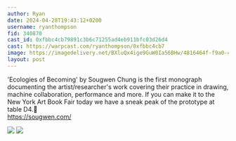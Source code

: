 ```yaml
---
author: Ryan
date: 2024-04-28T19:43:12+0200
username: ryanthompson
fid: 340870
cast_id: 0xfbbc4cb79891c3b6c71255ad4eb911bfc03d26d4
cast: https://warpcast.com/ryanthompson/0xfbbc4cb7
image: https://imagedelivery.net/BXluQx4ige9GuW0Ia56BHw/4816464f-f9a0-433c-c1a7-14fe6f923000/original
layout: post
---
```

'Ecologies of Becoming' by Sougwen Chung is the first monograph documenting the artist/researcher's work covering their practice in drawing, machine collaboration, performance and more. If you can make it to the New York Art Book Fair today we have a sneak peak of the prototype at table D4.🤍   
https://sougwen.com/  

![](https://imagedelivery.net/BXluQx4ige9GuW0Ia56BHw/4816464f-f9a0-433c-c1a7-14fe6f923000/original)
![](https://imagedelivery.net/BXluQx4ige9GuW0Ia56BHw/20919415-9792-455c-7f74-1f2af8238a00/original)